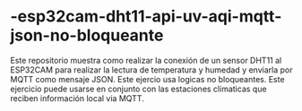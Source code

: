 # -esp32cam-dht11-api-uv-aqi-mqtt-json-no-bloqueante
Este repositorio muestra como realizar la conexión de un sensor DHT11 al ESP32CAM para realizar la lectura de temperatura y humedad y enviarla por MQTT como mensaje JSON. Este ejercio usa logicas no bloqueantes. Este ejercicio puede usarse en conjunto con las estaciones climaticas que reciben información local via MQTT.
